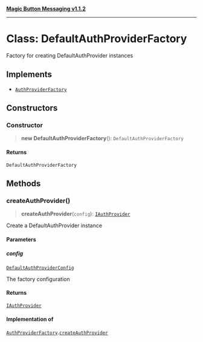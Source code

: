 [**Magic Button Messaging v1.1.2**](../README.md)

***

# Class: DefaultAuthProviderFactory

Factory for creating DefaultAuthProvider instances

## Implements

- [`AuthProviderFactory`](../interfaces/AuthProviderFactory.md)

## Constructors

### Constructor

> **new DefaultAuthProviderFactory**(): `DefaultAuthProviderFactory`

#### Returns

`DefaultAuthProviderFactory`

## Methods

### createAuthProvider()

> **createAuthProvider**(`config`): [`IAuthProvider`](../interfaces/IAuthProvider.md)

Create a DefaultAuthProvider instance

#### Parameters

##### config

[`DefaultAuthProviderConfig`](../interfaces/DefaultAuthProviderConfig.md)

The factory configuration

#### Returns

[`IAuthProvider`](../interfaces/IAuthProvider.md)

#### Implementation of

[`AuthProviderFactory`](../interfaces/AuthProviderFactory.md).[`createAuthProvider`](../interfaces/AuthProviderFactory.md#createauthprovider)
